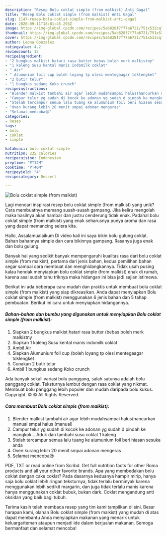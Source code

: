 ```yaml
---
description: "Resep Bolu coklat simple (from malkist) Anti Gagal"
title: "Resep Bolu coklat simple (from malkist) Anti Gagal"
slug: 1147-resep-bolu-coklat-simple-from-malkist-anti-gagal
date: 2020-09-11T18:01:45.293Z
image: https://img-global.cpcdn.com/recipes/5ab828f7f77a6721/751x532cq70/bolu-coklat-simple-from-malkist-foto-resep-utama.jpg
thumbnail: https://img-global.cpcdn.com/recipes/5ab828f7f77a6721/751x532cq70/bolu-coklat-simple-from-malkist-foto-resep-utama.jpg
cover: https://img-global.cpcdn.com/recipes/5ab828f7f77a6721/751x532cq70/bolu-coklat-simple-from-malkist-foto-resep-utama.jpg
author: Leona Gonzalez
ratingvalue: 4.2
reviewcount: 15
recipeingredient:
- "2 bungkus malkist hatari rasa butter bebas boleh merk malkistny"
- "1 kaleng Susu kental manis indomilk coklat"
- " Air"
- " Alumunium foil cup boleh loyang tp olesi mentegaagar tdklengket"
- "2 butir telur"
- "1 bungkus sedang Koko crunch"
recipeinstructions:
- "Blender malkist tambahi air agar lebih mudahsampai halus(hancurkan manual smpai halus (manual)"
- "Campur telur yg sudah di kocok ke adonan yg sudah d pindah ke mangkok... Aduk dan tambahi susu coklat 1 kaleng"
- "Stelah tercampur semua lalu tuang ke alumunium foil beri hiasan sesuka anda"
- "Oven kurang lebih 20 menit smpai adonan mengeras"
- "Selamat mencoba😍"
categories:
- Resep
tags:
- bolu
- coklat
- simple

katakunci: bolu coklat simple 
nutrition: 235 calories
recipecuisine: Indonesian
preptime: "PT12M"
cooktime: "PT40M"
recipeyield: "4"
recipecategory: Dessert

---
```



![Bolu coklat simple (from malkist)](https://img-global.cpcdn.com/recipes/5ab828f7f77a6721/751x532cq70/bolu-coklat-simple-from-malkist-foto-resep-utama.jpg)

Lagi mencari inspirasi resep bolu coklat simple (from malkist) yang unik? Cara membuatnya memang susah-susah gampang. Jika keliru mengolah maka hasilnya akan hambar dan justru cenderung tidak enak. Padahal bolu coklat simple (from malkist) yang enak seharusnya punya aroma dan rasa yang dapat memancing selera kita.

Hallo, Assalamualaikum Di video kali ini saya bikin bolu gulung coklat. Bahan bahannya simple dan cara bikinnya gampang. Rasanya juga enak dan bolu gulung.

Banyak hal yang sedikit banyak mempengaruhi kualitas rasa dari bolu coklat simple (from malkist), pertama dari jenis bahan, kedua pemilihan bahan segar sampai cara membuat dan menghidangkannya. Tidak usah pusing kalau hendak menyiapkan bolu coklat simple (from malkist) enak di rumah, karena asal sudah tahu triknya maka hidangan ini bisa jadi sajian istimewa.


Berikut ini ada beberapa cara mudah dan praktis untuk membuat bolu coklat simple (from malkist) yang siap dikreasikan. Anda dapat menyiapkan Bolu coklat simple (from malkist) menggunakan 6 jenis bahan dan 5 tahap pembuatan. Berikut ini cara untuk menyiapkan hidangannya.

<!--inarticleads1-->

##### Bahan-bahan dan bumbu yang digunakan untuk menyiapkan Bolu coklat simple (from malkist):

1. Siapkan 2 bungkus malkist hatari rasa butter (bebas boleh merk malkistny
1. Siapkan 1 kaleng Susu kental manis indomilk coklat
1. Ambil  Air
1. Siapkan  Alumunium foil cup (boleh loyang tp olesi mentegaagar tdklengket
1. Gunakan 2 butir telur
1. Ambil 1 bungkus sedang Koko crunch


Ada banyak sekali variasi bolu panggang, salah satunya adalah bolu panggang coklat. Teksturnya lembut dengan rasa coklat yang nikmat. Membuat bolu panggang lebih populer dan mudah daripada bolu kukus. Copyright. © © All Rights Reserved. 

<!--inarticleads2-->

##### Cara membuat Bolu coklat simple (from malkist):

1. Blender malkist tambahi air agar lebih mudahsampai halus(hancurkan manual smpai halus (manual)
1. Campur telur yg sudah di kocok ke adonan yg sudah d pindah ke mangkok... Aduk dan tambahi susu coklat 1 kaleng
1. Stelah tercampur semua lalu tuang ke alumunium foil beri hiasan sesuka anda
1. Oven kurang lebih 20 menit smpai adonan mengeras
1. Selamat mencoba😍


PDF, TXT or read online from Scribd. Get full nutrition facts for other Roma products and all your other favorite brands. Apa yang membedakan bolu coklat dengan cake coklat? Pada dasarnya keduanya hampir mirip, hanya saja bolu coklat lebih ringan teksturnya, tidak terlalu berminyak karena menggunakan lebih sedikit margarin, dan juga tidak terlalu manis karena hanya menggunakan coklat bubuk, bukan dark. Coklat mengandung anti oksidan yang baik bagi tubuh. 

Terima kasih telah membaca resep yang tim kami tampilkan di sini. Besar harapan kami, olahan Bolu coklat simple (from malkist) yang mudah di atas dapat membantu Anda menyiapkan makanan yang menarik untuk keluarga/teman ataupun menjadi ide dalam berjualan makanan. Semoga bermanfaat dan selamat mencoba!
